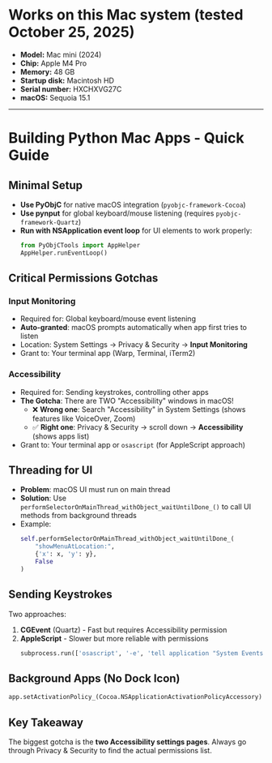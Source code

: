 # Works on this Mac system (tested October 25, 2025)

- **Model:** Mac mini (2024)
- **Chip:** Apple M4 Pro
- **Memory:** 48 GB
- **Startup disk:** Macintosh HD
- **Serial number:** HXCHXVG27C
- **macOS:** Sequoia 15.1

---

# Building Python Mac Apps - Quick Guide

## Minimal Setup

- **Use PyObjC** for native macOS integration (`pyobjc-framework-Cocoa`)
- **Use pynput** for global keyboard/mouse listening (requires `pyobjc-framework-Quartz`)
- **Run with NSApplication event loop** for UI elements to work properly:
  ```python
  from PyObjCTools import AppHelper
  AppHelper.runEventLoop()
  ```

## Critical Permissions Gotchas

### Input Monitoring
- Required for: Global keyboard/mouse event listening
- **Auto-granted**: macOS prompts automatically when app first tries to listen
- Location: System Settings → Privacy & Security → **Input Monitoring**
- Grant to: Your terminal app (Warp, Terminal, iTerm2)

### Accessibility
- Required for: Sending keystrokes, controlling other apps
- **The Gotcha**: There are TWO "Accessibility" windows in macOS!
  - ❌ **Wrong one**: Search "Accessibility" in System Settings (shows features like VoiceOver, Zoom)
  - ✅ **Right one**: Privacy & Security → scroll down → **Accessibility** (shows apps list)
- Grant to: Your terminal app or `osascript` (for AppleScript approach)

## Threading for UI

- **Problem**: macOS UI must run on main thread
- **Solution**: Use `performSelectorOnMainThread_withObject_waitUntilDone_()` to call UI methods from background threads
- Example:
  ```python
  self.performSelectorOnMainThread_withObject_waitUntilDone_(
      "showMenuAtLocation:",
      {'x': x, 'y': y},
      False
  )
  ```

## Sending Keystrokes

Two approaches:
1. **CGEvent** (Quartz) - Fast but requires Accessibility permission
2. **AppleScript** - Slower but more reliable with permissions
   ```python
   subprocess.run(['osascript', '-e', 'tell application "System Events" to keystroke "c" using command down'])
   ```

## Background Apps (No Dock Icon)

```python
app.setActivationPolicy_(Cocoa.NSApplicationActivationPolicyAccessory)
```

## Key Takeaway

The biggest gotcha is the **two Accessibility settings pages**. Always go through Privacy & Security to find the actual permissions list.
